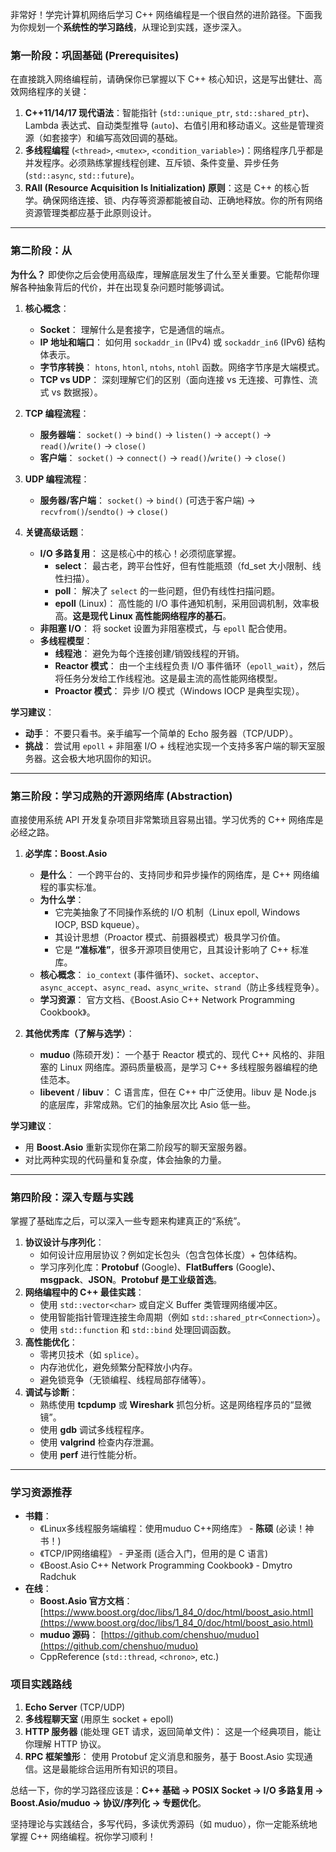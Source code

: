 非常好！学完计算机网络后学习 C++ 网络编程是一个很自然的进阶路径。下面我为你规划一个**系统性的学习路线**，从理论到实践，逐步深入。

### 第一阶段：巩固基础 (Prerequisites)

在直接跳入网络编程前，请确保你已掌握以下 C++ 核心知识，这是写出健壮、高效网络程序的关键：

1.  **C++11/14/17 现代语法**：智能指针 (`std::unique_ptr`, `std::shared_ptr`)、Lambda 表达式、自动类型推导 (`auto`)、右值引用和移动语义。这些是管理资源（如套接字）和编写高效回调的基础。
2.  **多线程编程** (`<thread>`, `<mutex>`, `<condition_variable>`)：网络程序几乎都是并发程序。必须熟练掌握线程创建、互斥锁、条件变量、异步任务 (`std::async`, `std::future`)。
3.  **RAII (Resource Acquisition Is Initialization) 原则**：这是 C++ 的核心哲学。确保网络连接、锁、内存等资源都能被自动、正确地释放。你的所有网络资源管理类都应基于此原则设计。

---

### 第二阶段：从

**为什么？** 即使你之后会使用高级库，理解底层发生了什么至关重要。它能帮你理解各种抽象背后的代价，并在出现复杂问题时能够调试。

1.  **核心概念**：
    *   **Socket**： 理解什么是套接字，它是通信的端点。
    *   **IP 地址和端口**： 如何用 `sockaddr_in` (IPv4) 或 `sockaddr_in6` (IPv6) 结构体表示。
    *   **字节序转换**： `htons`, `htonl`, `ntohs`, `ntohl` 函数。网络字节序是大端模式。
    *   **TCP vs UDP**： 深刻理解它们的区别（面向连接 vs 无连接、可靠性、流式 vs 数据报）。

2.  **TCP 编程流程**：
    *   **服务器端**： `socket()` -> `bind()` -> `listen()` -> `accept()` -> `read()`/`write()` -> `close()`
    *   **客户端**： `socket()` -> `connect()` -> `read()`/`write()` -> `close()`

3.  **UDP 编程流程**：
    *   **服务器/客户端**： `socket()` -> `bind()` (可选于客户端) -> `recvfrom()`/`sendto()` -> `close()`

4.  **关键高级话题**：
    *   **I/O 多路复用**： 这是核心中的核心！必须彻底掌握。
        *   **select**： 最古老，跨平台性好，但有性能瓶颈（fd_set 大小限制、线性扫描）。
        *   **poll**： 解决了 `select` 的一些问题，但仍有线性扫描问题。
        *   **epoll** (Linux)： 高性能的 I/O 事件通知机制，采用回调机制，效率极高。**这是现代 Linux 高性能网络程序的基石**。
    *   **非阻塞 I/O**： 将 socket 设置为非阻塞模式，与 `epoll` 配合使用。
    *   **多线程模型**：
        *   **线程池**： 避免为每个连接创建/销毁线程的开销。
        *   **Reactor 模式**： 由一个主线程负责 I/O 事件循环（`epoll_wait`），然后将任务分发给工作线程池。这是最主流的高性能网络模型。
        *   **Proactor 模式**： 异步 I/O 模式（Windows IOCP 是典型实现）。

**学习建议**：
*   **动手**： 不要只看书。亲手编写一个简单的 Echo 服务器（TCP/UDP）。
*   **挑战**： 尝试用 `epoll` + 非阻塞 I/O + 线程池实现一个支持多客户端的聊天室服务器。这会极大地巩固你的知识。

---

### 第三阶段：学习成熟的开源网络库 (Abstraction)

直接使用系统 API 开发复杂项目非常繁琐且容易出错。学习优秀的 C++ 网络库是必经之路。

1.  **必学库：Boost.Asio**
    *   **是什么**： 一个跨平台的、支持同步和异步操作的网络库，是 C++ 网络编程的事实标准。
    *   **为什么学**：
        *   它完美抽象了不同操作系统的 I/O 机制（Linux epoll, Windows IOCP, BSD kqueue）。
        *   其设计思想（Proactor 模式、前摄器模式）极具学习价值。
        *   它是 **“准标准”**，很多开源项目使用它，且其设计影响了 C++ 标准库。
    *   **核心概念**： `io_context` (事件循环)、`socket`、`acceptor`、`async_accept`、`async_read`、`async_write`、`strand`（防止多线程竞争）。
    *   **学习资源**： 官方文档、《Boost.Asio C++ Network Programming Cookbook》。

2.  **其他优秀库（了解与选学）**：
    *   **muduo** (陈硕开发)： 一个基于 Reactor 模式的、现代 C++ 风格的、非阻塞的 Linux 网络库。源码质量极高，是学习 C++ 多线程服务器编程的绝佳范本。
    *   **libevent** / **libuv**： C 语言库，但在 C++ 中广泛使用。libuv 是 Node.js 的底层库，非常成熟。它们的抽象层次比 Asio 低一些。

**学习建议**：
*   用 **Boost.Asio** 重新实现你在第二阶段写的聊天室服务器。
*   对比两种实现的代码量和复杂度，体会抽象的力量。

---

### 第四阶段：深入专题与实践

掌握了基础库之后，可以深入一些专题来构建真正的“系统”。

1.  **协议设计与序列化**：
    *   如何设计应用层协议？例如定长包头（包含包体长度）+ 包体结构。
    *   学习序列化库：**Protobuf** (Google)、**FlatBuffers** (Google)、**msgpack**、**JSON**。**Protobuf 是工业级首选**。
2.  **网络编程中的 C++ 最佳实践**：
    *   使用 `std::vector<char>` 或自定义 Buffer 类管理网络缓冲区。
    *   使用智能指针管理连接生命周期（例如 `std::shared_ptr<Connection>`）。
    *   使用 `std::function` 和 `std::bind` 处理回调函数。
3.  **高性能优化**：
    *   零拷贝技术（如 `splice`）。
    *   内存池优化，避免频繁分配释放小内存。
    *   避免锁竞争（无锁编程、线程局部存储等）。
4.  **调试与诊断**：
    *   熟练使用 **tcpdump** 或 **Wireshark** 抓包分析。这是网络程序员的“显微镜”。
    *   使用 **gdb** 调试多线程程序。
    *   使用 **valgrind** 检查内存泄漏。
    *   使用 **perf** 进行性能分析。

---

### 学习资源推荐

*   **书籍**：
    *   《Linux多线程服务端编程：使用muduo C++网络库》 - **陈硕** (必读！神书！)
    *   《TCP/IP网络编程》 - 尹圣雨 (适合入门，但用的是 C 语言)
    *   《Boost.Asio C++ Network Programming Cookbook》 - Dmytro Radchuk
*   **在线**：
    *   **Boost.Asio 官方文档**： [https://www.boost.org/doc/libs/1_84_0/doc/html/boost_asio.html](https://www.boost.org/doc/libs/1_84_0/doc/html/boost_asio.html)
    *   **muduo 源码**： [https://github.com/chenshuo/muduo](https://github.com/chenshuo/muduo)
    *   CppReference (`std::thread`, `<chrono>`, etc.)

### 项目实践路线

1.  **Echo Server** (TCP/UDP)
2.  **多线程聊天室** (用原生 socket + epoll)
3.  **HTTP 服务器** (能处理 GET 请求，返回简单文件)： 这是一个经典项目，能让你理解 HTTP 协议。
4.  **RPC 框架雏形**： 使用 Protobuf 定义消息和服务，基于 Boost.Asio 实现通信。这是最能综合运用所有知识的项目。

总结一下，你的学习路径应该是：**C++ 基础 -> POSIX Socket -> I/O 多路复用 -> Boost.Asio/muduo -> 协议/序列化 -> 专题优化**。

坚持理论与实践结合，多写代码，多读优秀源码（如 muduo），你一定能系统地掌握 C++ 网络编程。祝你学习顺利！
<!--stackedit_data:
eyJoaXN0b3J5IjpbLTE1MjkyMDQ5OTAsLTEzNzAzMDAzOTFdfQ
==
-->